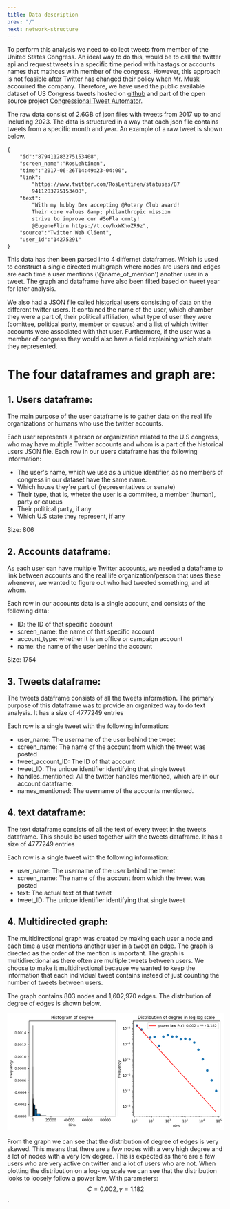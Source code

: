```yaml
---
title: Data description
prev: "/"
next: network-structure
---
```


To perform this analysis we need to collect tweets from member of the United States Congress. An ideal way to do this, would be to call the twitter api and request tweets in a specific time period with hastags or accounts names that mathces with member of the congress. However, this approach is not feasible after Twitter has changed their policy when Mr. Musk accouired the company. Therefore, we have used the public available dataset of US Congress tweets hosted on [github](https://github.com/alexlitel/congresstweets) and part of the open source project [Congressional Tweet Automator](https://github.com/alexlitel/congresstweets-automator).

The raw data consist of 2.6GB of json files with tweets from 2017 up to and including 2023. The data is structured in a way that each json file contains tweets from a specific month and year. An example of a raw tweet is shown below.

```
{
    "id":"879411283275153408",
    "screen_name":"RosLehtinen",
    "time":"2017-06-26T14:49:23-04:00",
    "link":
        "https://www.twitter.com/RosLehtinen/statuses/87
        9411283275153408",
    "text":
        "With my hubby Dex accepting @Rotary Club award! 
        Their core values &amp; philanthropic mission 
        strive to improve our #SoFla cmnty! 
        @EugeneFlinn https://t.co/hxWKhoZR9z",
    "source":"Twitter Web Client",
    "user_id":"14275291"
}
```

This data has then been parsed into 4 differnet dataframes. Which is used to construct a single directed multigraph where nodes are users and edges are each time a user mentions ('@name_of_mention') another user in a tweet. The graph and dataframe have also been filted based on tweet year for later analysis.

We also had a JSON file called [historical users](https://github.com/alexlitel/congresstweets-automator/blob/master/data/historical-users-filtered.json) consisting of data on the different twitter users. It contained the name of the user, which chamber they were a part of, their political affiliation, what type of user they were (comittee, political party, member or caucus) and a list of which twitter accounts were associated with that user. Furthermore, if the user was a member of congress they would also have a field explaining which state they represented. 

# The four dataframes and graph are:

## 1. Users dataframe:

The main purpose of the user dataframe is to gather data on the real life organizations or humans who use the twitter accounts.

Each user represents a person or organization related to the U.S congress, who may have multiple Twitter accounts and whom is a part of the historical users JSON file. Each row in our users dataframe has the following information:
* The user's name, which we use as a unique identifier, as no members of congress in our dataset have the same name.
* Which house they're part of (representatives or senate)
* Their type, that is, wheter the user is a commitee, a member (human), party or caucus
* Their political party, if any
* Which U.S state they represent, if any

Size: 806

## 2. Accounts dataframe:

As each user can have multiple Twitter accounts, we needed a dataframe to link between accounts and the real life organization/person that uses these whenever, we wanted to figure out who had tweeted something, and at whom.

Each row in our accounts data is a single account, and consists of the following data:
* ID: the ID of that specific account
* screen_name: the name of that specific account
* account_type: whether it is an office or campaign account
* name: the name of the user behind the account

Size: 1754


## 3. Tweets dataframe:

The tweets dataframe consists of all the tweets information. The primary purpose of this dataframe was to provide an organized way to do text analysis. It has a size of 4777249 entries

Each row is a single tweet with the following information:
* user_name: The username of the user behind the tweet
* screen_name: The name of the account from which the tweet was posted
* tweet_account_ID: The ID of that account
* tweet_ID: The unique identifier identifying that single tweet
* handles_mentioned: All the twitter handles mentioned, which are in our account dataframe.
* names_mentioned: The username of the accounts mentioned.


## 4. text dataframe:

The text dataframe consists of all the text of every tweet in the tweets dataframe. This should be used together with the tweets dataframe. It has a size of 4777249 entries

Each row is a single tweet with the following information:
* user_name: The username of the user behind the tweet
* screen_name: The name of the account from which the tweet was posted
* text: The actual text of that tweet
* tweet_ID: The unique identifier identifying that single tweet

## 4. Multidirected graph:

The multidirectional graph was created by making each user a node and each time a user mentions another user in a tweet an edge. The graph is directed as the order of the mention is important. The graph is multidirectional as there often are multiple tweets between users. We choose to make it multidirectional because we wanted to keep the information that each individual tweet contains instead of just counting the number of tweets between users.

The graph contains 803 nodes and 1,602,970 edges. The distribution of degree of edges is shown below.

![](/images/degree-distribution.png)

From the graph we can see that the distribution of degree of edges is very skewed. This means that there are a few nodes with a very high degree and a lot of nodes with a very low degree. This is expected as there are a few users who are very active on twitter and a lot of users who are not. When plotting the distribution on a log-log scale we can see that the distribution looks to loosely follow a power law. With parameters:$$C=0.002, \gamma=1.182$$.


<!--- 

## How we have created our dataset

this was done

Lorem ipsum dolor sit amet, consectetur adipiscing elit. In nulla tellus, tempus sed lobortis quis, venenatis ac ante. Maecenas accumsan augue ultricies metus hendrerit, in ultrices urna fringilla. Suspendisse lobortis egestas magna, sit amet fermentum ligula tincidunt vitae. Suspendisse cursus non dui a vulputate. Cras vestibulum vulputate enim eu placerat. Ut scelerisque semper justo sit amet auctor. Aliquam sit amet iaculis tortor.

> Nulla in justo hendrerit, tincidunt mauris et, porta est. Donec in leo vitae est ultrices dapibus id nec tortor. Maecenas ut ipsum eu nisl cursus facilisis scelerisque eu ex. Aliquam euismod elementum libero, at vehicula ipsum.

Nam commodo lorem quis tortor euismod, ut ultrices orci aliquet. Sed eget dui nec sem ullamcorper convallis id nec ante. Aliquam ultricies a massa quis semper. Donec suscipit augue ut sagittis hendrerit. Aliquam erat volutpat. Proin aliquet maximus nibh, id aliquet justo maximus at. Sed accumsan ante id aliquam pellentesque. 

![](/images/dtu-logo.png)

Aliquam nec hendrerit quam. Suspendisse maximus eros sollicitudin, accumsan turpis eu, blandit nulla. Nunc lorem elit, molestie at libero gravida, placerat consectetur ante. Sed tincidunt viverra tellus a vehicula.


1. Lorem ipsum dolor sit amet
1. Lorem ipsum dolor sit amet
1. Lorem ipsum dolor sit amet

Lorem ipsum dolor sit amet, consectetur adipiscing elit. Nam blandit lobortis turpis. Praesent porttitor, turpis eu posuere molestie, sem dolor scelerisque sapien, eu aliquet ante felis ac metus. Pellentesque semper ultricies urna. Aenean auctor, turpis ut convallis ultrices, eros tellus bibendum risus, eu varius velit ante et diam. 

* Lorem ipsum dolor sit amet
* Lorem ipsum dolor sit amet
* Lorem ipsum dolor sit amet

In suscipit lorem orci, eu placerat nibh dignissim ut. Nullam consequat nisl dui, in ornare risus porttitor sed. Integer vitae nibh semper purus ultrices rutrum. Pellentesque non diam ornare, imperdiet elit a, tempus lacus. Suspendisse viverra euismod dapibus.

Suspendisse non tellus faucibus, dapibus leo at, elementum magna. Fusce quis ante ex. In non ex eleifend, luctus risus quis, dapibus velit. Nulla facilisi. Integer iaculis arcu at fermentum varius. Donec auctor dolor non dolor pulvinar luctus. Mauris vestibulum lacinia nisl, a dictum erat molestie sed. Vivamus vel blandit turpis, nec sollicitudin massa. Nunc velit eros, tristique elementum congue eget, auctor dictum tellus. 

Quisque iaculis, sem quis imperdiet faucibus, nunc lorem feugiat purus, vestibulum condimentum turpis turpis ut ante. Donec vestibulum lectus ut ullamcorper condimentum. Curabitur fermentum nulla vitae arcu sollicitudin pulvinar.

<img src="/images/dtu-logo.png" width="200" />

Vestibulum ante ipsum primis in faucibus orci luctus et ultrices posuere cubilia curae; Suspendisse eu tellus ut erat porttitor luctus. Vivamus aliquam auctor massa, in auctor orci. Ut quis enim ut lorem consectetur blandit dictum eu mauris.
--->
